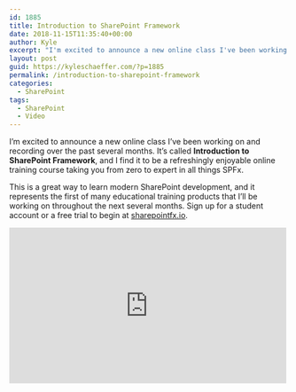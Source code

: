 ```yaml
---
id: 1885
title: Introduction to SharePoint Framework
date: 2018-11-15T11:35:40+00:00
author: Kyle
excerpt: "I'm excited to announce a new online class I've been working on and recording over the past several months. It's called Introduction to SharePoint Framework, and I find it to be a refreshingly enjoyable online training course taking you from zero to expert in all things SPFx."
layout: post
guid: https://kyleschaeffer.com/?p=1885
permalink: /introduction-to-sharepoint-framework
categories:
  - SharePoint
tags:
  - SharePoint
  - Video
---
```

I’m excited to announce a new online class I’ve been working on and recording over the past several months. It’s called **Introduction to SharePoint Framework**, and I find it to be a refreshingly enjoyable online training course taking you from zero to expert in all things SPFx.

This is a great way to learn modern SharePoint development, and it represents the first of many educational training products that I’ll be working on throughout the next several months. Sign up for a student account or a free trial to begin at [sharepointfx.io](https://sharepointfx.io/).

<div class="video-container focus">
  <iframe width="500" height="281" src="https://www.youtube.com/embed/videoseries?list=PLuUEhNt_aNQOIONMYDaDYZnY3vQA9SGlW" frameborder="0" allow="accelerometer; autoplay; encrypted-media; gyroscope; picture-in-picture" allowfullscreen=""></iframe>
</div>
